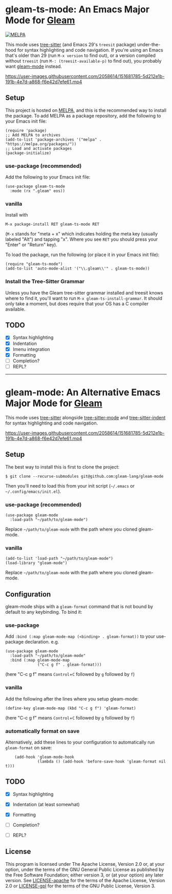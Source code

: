 gleam-ts-mode: An Emacs Major Mode for [Gleam]
==============================================

[![MELPA](https://melpa.org/packages/gleam-ts-mode-badge.svg)](https://melpa.org/#/gleam-ts-mode)

This mode uses [tree-sitter] (and Emacs 29's `treesit` package) under-the-hood for syntax highlighting and code navigation.  If you're using an Emacs that's older than 29 (run `M-x version` to find out), or a version compiled without `treesit` (run `M-: (treesit-available-p)` to find out), you probably want [gleam-mode] instead.

https://user-images.githubusercontent.com/2058614/151681785-5d212e1b-191b-4e7d-a868-f6e42d7efe61.mp4

Setup
-----

This project is hosted on [MELPA], and this is the recommended way to install the package.  To add MELPA as a package repository, add the following to your Emacs init file:
```elisp
(require 'package)
;; Add MELPA to archives
(add-to-list 'package-archives '("melpa" . "https://melpa.org/packages/"))
;; Load and activate packages
(package-initialize)
```

### use-package (recommended)

Add the following to your Emacs init file:
```elisp
(use-package gleam-ts-mode
  :mode (rx ".gleam" eos))
```

### vanilla

Install with
```
M-x package-install RET gleam-ts-mode RET
```
(`M-x` stands for "meta + x" which indicates holding the meta key (usually labeled "Alt") and tapping "x".  Where you see `RET` you should press your "Enter" or "Return" key).

To load the package, run the following (or place it in your Emacs init file):
```elisp
(require "gleam-ts-mode")
(add-to-list 'auto-mode-alist '("\\.gleam\\'" . gleam-ts-mode))
```

### Install the Tree-Sitter Grammar

Unless you have the Gleam tree-sitter grammar installed and treesit knows where to find it, you'll want to run `M-x gleam-ts-install-grammar`.  It should only take a moment, but does require that your OS has a C compiler available.

TODO
----

- [x] Syntax highlighting
- [x] Indentation
- [x] Imenu integration
- [x] Formatting
- [ ] Completion?
- [ ] REPL?

---

gleam-mode: An Alternative Emacs Major Mode for [Gleam]
=======================================================

This mode uses [tree-sitter] alongside [tree-sitter-mode] and [tree-sitter-indent] for syntax highlighting and code navigation.

https://user-images.githubusercontent.com/2058614/151681785-5d212e1b-191b-4e7d-a868-f6e42d7efe61.mp4

Setup
-----

The best way to install this is first to clone the project:

```
$ git clone --recurse-submodules git@github.com:gleam-lang/gleam-mode
```

Then you'll need to load this from your init script (`~/.emacs` or `~/.config/emacs/init.el`).

### use-package (recommended)

```elisp
(use-package gleam-mode
  :load-path "~/path/to/gleam-mode")
```

Replace `~/path/to/gleam-mode` with the path where you cloned gleam-mode.

### vanilla

```elisp
(add-to-list 'load-path "~/path/to/gleam-mode")
(load-library "gleam-mode")
```

Replace `~/path/to/gleam-mode` with the path where you cloned gleam-mode.

Configuration
-------------

gleam-mode ships with a `gleam-format` command that is not bound by default to any keybinding. To bind it:

### use-package

Add `:bind (:map gleam-mode-map (<binding> . gleam-format))` to your use-package declaration. e.g.

```elisp
(use-package gleam-mode
  :load-path "~/path/to/gleam-mode"
  :bind (:map gleam-mode-map
              ("C-c g f" . gleam-format)))
```

(here "C-c g f" means `Control`+`C` followed by `g` followed by `f`)

### vanilla

Add the following after the lines where you setup gleam-mode:

```elisp
(define-key gleam-mode-map (kbd "C-c g f") 'gleam-format)
```

(here "C-c g f" means `Control`+`C` followed by `g` followed by `f`)

### automatically format on save

Alternatively, add these lines to your configuration to automatically run `gleam-format` on save:

``` elisp
    (add-hook 'gleam-mode-hook
              (lambda () (add-hook 'before-save-hook 'gleam-format nil t)))
```

TODO
----

- [x] Syntax highlighting
- [x] Indentation (at least somewhat)
- [x] Formatting
- [ ] Completion?
- [ ] REPL?


License
-------

This program is licensed under The Apache License, Version 2.0 or, at your option, under the terms of the GNU General Public License as published by the Free Software Foundation; either version 3, or (at your option) any later version. See [LICENSE-apache](./LICENSE-apache) for the terms of the Apache License, Version 2.0 or [LICENSE-gpl](./LICENSE-gpl) for the terms of the GNU Public License, Version 3.


[Gleam]: https://gleam.run
[tree-sitter]: https://github.com/tree-sitter/tree-sitter
[tree-sitter-mode]: https://emacs-tree-sitter.github.io
[tree-sitter-indent]: https://github.com/emacsmirror/tree-sitter-indent
[gleam-mode]: #gleam-mode-an-alternative-emacs-major-mode-for-gleam
[MELPA]: https://melpa.org
